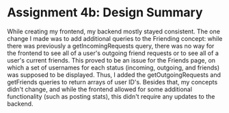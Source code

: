 # Assignment 4b: Design Summary

While creating my frontend, my backend mostly stayed consistent. The one change I made was to add additional queries to the Friending concept: while there was previously a getIncomingRequests query, there was no way for the frontend to see all of a user's outgoing friend requests or to see all of a user's current friends. This proved to be an issue for the Friends page, on which a set of usernames for each status (incoming, outgoing, and friends) was supposed to be displayed. Thus, I added the getOutgoingRequests and getFriends queries to return arrays of user ID's. Besides that, my concepts didn't change, and while the frontend allowed for some additional functionality (such as posting stats), this didn't require any updates to the backend.
